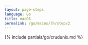 ```yaml
---
layout: page-steps
language: Go
title: macOS
permalink: /go/macos/lh/step/2
---
```


{% include partials/go/crudunix.md %}
